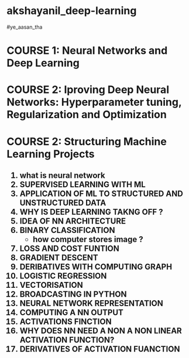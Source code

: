 # akshayanil_deep-learning
#ye_aasan_tha

# COURSE 1: Neural Networks and Deep Learning
# COURSE 2: Iproving Deep Neural Networks: Hyperparameter tuning, Regularization and Optimization
# COURSE 2: Structuring Machine Learning Projects

<h2> <ol>
  <li>what is neural network
  <li>SUPERVISED LEARNING WITH ML
    <li>APPLICATION OF ML TO STRUCTURED AND UNSTRUCTURED DATA
      <li>WHY IS DEEP LEARNING TAKNG OFF ? 
        <li>IDEA OF NN ARCHITECTURE
  <li>BINARY CLASSIFICATION <ul> <li> how computer stores image ? </ul>
            <li> LOSS AND COST FUNTION
              <li>GRADIENT DESCENT
                <li> DERIBATIVES WITH COMPUTING GRAPH
                  <li> LOGISTIC REGRESSION
                    <li> VECTORISATION
                      <li> BROADCASTING IN PYTHON
                        <li>NEURAL NETWORK REPRESENTATION
                          <li> COMPUTING A NN OUTPUT
                            <li> ACTIVATIONS FINCTION
                              <li> WHY DOES NN NEED A NON A NON LINEAR ACTIVATION FUNCTION?
                                <li> DERIVATIVES OF ACTIVATION FUANCTION
                                  


